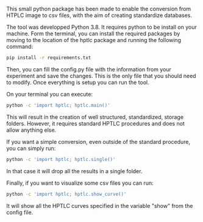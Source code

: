 This small python package has been made to enable the conversion from HTPLC image to csv files, with the aim of creating standardize databases.

The tool was developped Python 3.8. It requires python to be install on your machine.
Form the terminal, you can install the required packages by moving to the location of the hptlc package and running the following command:

```sh
pip install -r requirements.txt
```

Then, you can fill the config.py file with the information from your experiment and save the changes. This is the only file that you should need to modify. Once everything is setup you can run the tool.


On your terminal you can execute:
```sh
python -c 'import hptlc; hptlc.main()'
```

This will result in the creation of well structured, standardized, storage folders. However, it requires standard HPTLC procedures and does not allow anything else. 


If you want a simple conversion, even outside of the standard procedure, you can simply run:
```sh
python -c 'import hptlc; hptlc.single()'
```

In that case it will drop all the results in a single folder.


Finally, if you want to visualize some csv files you can run:
```sh
python -c 'import hptlc; hptlc.show_curve()'
```

It will show all the HPTLC curves specified in the variable "show" from the config file.
